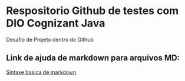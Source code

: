 # Respositorio Github de testes com DIO Cognizant Java
Desafio de Projeto dentro do Github<br />
## Link de ajuda de markdown para arquivos MD</b>:
[Sintaxe basica de markdown](https://www.markdownguide.org/basic-syntax/)
